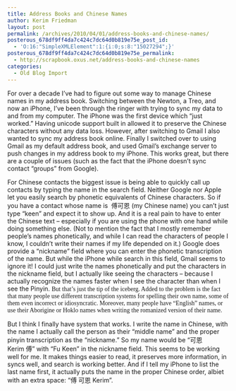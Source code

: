 ```yaml
---
title: Address Books and Chinese Names
author: Kerim Friedman
layout: post
permalink: /archives/2010/04/01/address-books-and-chinese-names/
posterous_678df9ff4da7c424c7dc64d0b819e75e_post_id:
  - 'O:16:"SimpleXMLElement":1:{i:0;s:8:"15027294";}'
posterous_678df9ff4da7c424c7dc64d0b819e75e_permalink:
  - http://scrapbook.oxus.net/address-books-and-chinese-names
categories:
  - Old Blog Import
---
```

For over a decade I&#8217;ve had to figure out some way to manage Chinese names in my address book. Switching between the Newton, a Treo, and now an iPhone, I&#8217;ve been through the ringer with trying to sync my data to and from my computer. The iPhone was the first device which &#8220;just worked.&#8221; Having unicode support built in allowed it to preserve the Chinese characters without any data loss. However, after switching to Gmail I also wanted to sync my address book online. Finally I switched over to using Gmail as my default&nbsp;address book, and used Gmail&#8217;s exchange server to push changes in my&nbsp;address book&nbsp;to my iPhone. This works great, but there are a couple of issues (such as the fact that the iPhone doesn&#8217;t sync contact &#8220;groups&#8221; from Google).&nbsp;

For Chinese contacts the biggest issue is being able to quickly call up contacts by typing the name in the search field. Neither Google nor Apple let you easily search by phonetic equivalents of Chinese characters. So if you have a contact whose name is &nbsp;傅可恩 (my Chinese name) you can&#8217;t just type &#8220;keen&#8221; and expect it to show up. And it is a real pain to have to enter the Chinese text &#8211; especially if you are using the phone with one hand while doing something else. (Not to mention the fact that I mostly remember people&#8217;s names phonetically, and while I can read the characters of people I know, I couldn&#8217;t write their names if my life depended on it.) Google does provide a &#8220;nickname&#8221; field where you can enter the phonetic transcription of the name. But while the iPhone while search in this field, Gmail seems to ignore it! I could just write the names phonetically and put the characters in the nickname field, but I actually like seeing the characters &#8211; because I actually recognize the names faster when I see the character than when I see the Pinyin.&nbsp;</span><span style="font-family: garamond, serif;">But that&#8217;s just the tip of the iceberg. Added to the problem is the fact that many people use different transcription systems for spelling their own name, some of them even incorrect or&nbsp;idiosyncratic. Moreover, many people have &#8220;English&#8221; names, or use their Aborigine or Hoklo names when writing the romanized version of their name.&nbsp; 


  But I think I finally have system that works. I write the name in Chinese, with the name I actually call the person as their &#8220;middle name&#8221; and the proper pinyin transcription as the &#8220;nickname.&#8221; So my name would be &#8220;可恩 Kerim&nbsp;傅&#8221; with &#8220;Fu Keen&#8221; in the nickname field. This seems to be working well for me. It makes things easier to read, it preserves more information, in syncs well, and search is working better. And if I tell my iPhone to list the last name first, it actually puts the name in the proper Chinese order, albiet with an extra space: &#8220;傅 可恩 Kerim&#8221;.


